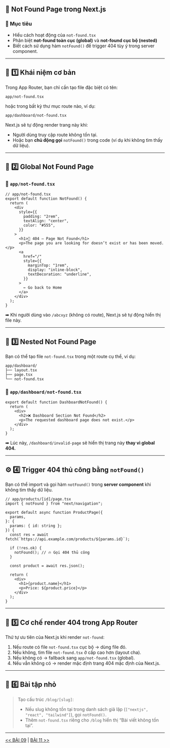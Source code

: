 ## 🧭 Not Found Page trong Next.js

### 🎯 Mục tiêu

* Hiểu cách hoạt động của `not-found.tsx`
* Phân biệt **not-found toàn cục (global)** và **not-found cục bộ (nested)**
* Biết cách sử dụng hàm `notFound()` để trigger 404 tùy ý trong server component.

---

## 🧱 1️⃣ Khái niệm cơ bản

Trong App Router, bạn chỉ cần tạo file đặc biệt có tên:

```
app/not-found.tsx
```

hoặc trong bất kỳ thư mục route nào, ví dụ:

```
app/dashboard/not-found.tsx
```

Next.js sẽ tự động render trang này khi:

* Người dùng truy cập route không tồn tại.
* Hoặc bạn **chủ động gọi** `notFound()` trong code (ví dụ khi không tìm thấy dữ liệu).

---

## 📄 2️⃣ Global Not Found Page

### 🔹 `app/not-found.tsx`

```tsx
// app/not-found.tsx
export default function NotFound() {
  return (
    <div
      style={{
        padding: "2rem",
        textAlign: "center",
        color: "#555",
      }}
    >
      <h1>🚫 404 — Page Not Found</h1>
      <p>The page you are looking for doesn’t exist or has been moved.</p>
      <a
        href="/"
        style={{
          marginTop: "1rem",
          display: "inline-block",
          textDecoration: "underline",
        }}
      >
        ← Go back to Home
      </a>
    </div>
  );
}
```

➡ Khi người dùng vào `/abcxyz` (không có route), Next.js sẽ tự động hiển thị file này.

---

## 📂 3️⃣ Nested Not Found Page

Bạn có thể tạo file `not-found.tsx` trong một route cụ thể, ví dụ:

```
app/dashboard/
├── layout.tsx
├── page.tsx
└── not-found.tsx
```

### 🔹 `app/dashboard/not-found.tsx`

```tsx
export default function DashboardNotFound() {
  return (
    <div>
      <h2>❌ Dashboard Section Not Found</h2>
      <p>The requested dashboard page does not exist.</p>
    </div>
  );
}
```

➡ Lúc này, `/dashboard/invalid-page` sẽ hiển thị trang này **thay vì global 404.**

---

## ⚙️ 4️⃣ Trigger 404 thủ công bằng `notFound()`

Bạn có thể import và gọi hàm `notFound()` trong **server component** khi không tìm thấy dữ liệu.

```tsx
// app/products/[id]/page.tsx
import { notFound } from "next/navigation";

export default async function ProductPage({
  params,
}: {
  params: { id: string };
}) {
  const res = await fetch(`https://api.example.com/products/${params.id}`);

  if (!res.ok) {
    notFound(); // 🔥 Gọi 404 thủ công
  }

  const product = await res.json();

  return (
    <div>
      <h1>{product.name}</h1>
      <p>Price: ${product.price}</p>
    </div>
  );
}
```

---

## 🧩 5️⃣ Cơ chế render 404 trong App Router

Thứ tự ưu tiên của Next.js khi render `not-found`:

1. Nếu route có file `not-found.tsx` cục bộ → dùng file đó.
2. Nếu không, tìm file `not-found.tsx` ở cấp cao hơn (layout cha).
3. Nếu không có → fallback sang `app/not-found.tsx` (global).
4. Nếu vẫn không có → render mặc định trang 404 mặc định của Next.js.

---

## 💬 6️⃣ Bài tập nhỏ

> Tạo cấu trúc `/blog/[slug]`:
>
> * Nếu slug không tồn tại trong danh sách giả lập (`["nextjs", "react", "tailwind"]`), gọi `notFound()`.
> * Thêm `not-found.tsx` riêng cho `/blog` hiển thị “Bài viết không tồn tại”.

---

[<< BÀI 09](./09.md) | [BÀI 11 >>](./11.md)